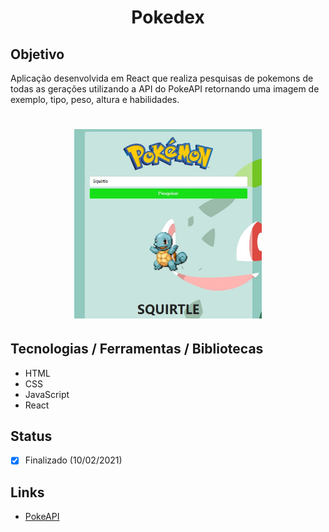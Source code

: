 <h1 align="center">Pokedex</h1>

## Objetivo
Aplicação desenvolvida em React que realiza pesquisas de pokemons de todas as gerações utilizando a API do PokeAPI retornando uma imagem de exemplo, tipo, peso, altura e habilidades.

<!-- ## Exemplo do aplicativo
[Clique aqui!](https:// /) -->

<h1 align="center">
  <img alt="Pokedex" title="Pokedex" src="./app.jpg" width="300px"/>
</h1>

## Tecnologias / Ferramentas / Bibliotecas
- HTML
- CSS
- JavaScript
- React

## Status
- [x] Finalizado (10/02/2021)

## Links
- [PokeAPI](https://pokeapi.co/)
